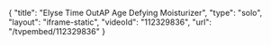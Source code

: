 {
    "title": "Elyse Time OutAP Age Defying Moisturizer",
    "type": "solo",
    "layout": "iframe-static",
    "videoId": "112329836",
    "url": "\/tvpembed\/112329836"
}